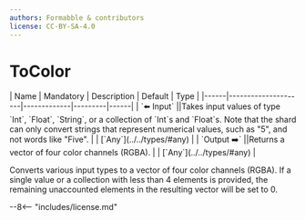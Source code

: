 ```yaml
---
authors: Formabble & contributors
license: CC-BY-SA-4.0
---
```



# ToColor

<div class="sh-parameters" markdown="1">
| Name | Mandatory | Description | Default | Type |
|------|---------------------|-------------|---------|------|
| `⬅️ Input` ||Takes input values of type `Int`, `Float`, `String`, or a collection  of `Int`s and `Float`s. Note that the shard can only convert strings that represent numerical values, such as "5", and not words like "Five". | | [`Any`](../../types/#any) |
| `Output ➡️` ||Returns a vector of four color channels (RGBA). | | [`Any`](../../types/#any) |

</div>

Converts various input types to a vector of four color channels (RGBA). If a single value or a collection with less than 4 elements is provided, the remaining unaccounted elements in the resulting vector will be set to 0.

--8<-- "includes/license.md"

